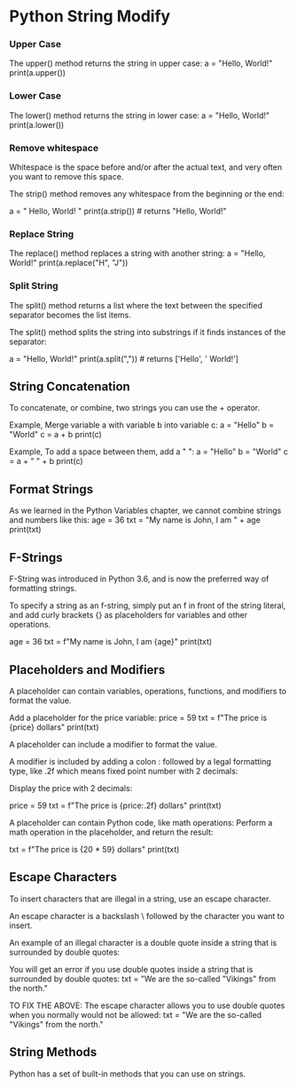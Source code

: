 # Python String Modify

### Upper Case

The upper() method returns the string in upper case:
a = "Hello, World!"
print(a.upper())

### Lower Case

The lower() method returns the string in lower case:
a = "Hello, World!"
print(a.lower())

### Remove whitespace

Whitespace is the space before and/or after the actual text, and very often you want to remove this space.

The strip() method removes any whitespace from the beginning or the end:

a = " Hello, World! "
print(a.strip()) # returns "Hello, World!"

### Replace String

The replace() method replaces a string with another string:
a = "Hello, World!"
print(a.replace("H", "J"))

### Split String

The split() method returns a list where the text between the specified separator becomes the list items.

The split() method splits the string into substrings if it finds instances of the separator:

a = "Hello, World!"
print(a.split(",")) # returns ['Hello', ' World!']

## String Concatenation

To concatenate, or combine, two strings you can use the + operator.

Example, Merge variable a with variable b into variable c:
a = "Hello"
b = "World"
c = a + b
print(c)

Example, To add a space between them, add a " ":
a = "Hello"
b = "World"
c = a + " " + b
print(c)

## Format Strings
As we learned in the Python Variables chapter, we cannot combine strings and numbers like this:
age = 36
txt = "My name is John, I am " + age
print(txt)

## F-Strings

F-String was introduced in Python 3.6, and is now the preferred way of formatting strings.

To specify a string as an f-string, simply put an f in front of the string literal, and add curly brackets {} as placeholders for variables and other operations.

age = 36
txt = f"My name is John, I am {age}"
print(txt)

## Placeholders and Modifiers

A placeholder can contain variables, operations, functions, and modifiers to format the value.

Add a placeholder for the price variable:
price = 59
txt = f"The price is {price} dollars"
print(txt)

A placeholder can include a modifier to format the value.

A modifier is included by adding a colon : followed by a legal formatting type, like .2f which means fixed point number with 2 decimals:

Display the price with 2 decimals:

price = 59
txt = f"The price is {price:.2f} dollars"
print(txt)

A placeholder can contain Python code, like math operations:
Perform a math operation in the placeholder, and return the result:

txt = f"The price is {20 * 59} dollars"
print(txt)

## Escape Characters

To insert characters that are illegal in a string, use an escape character.

An escape character is a backslash \ followed by the character you want to insert.

An example of an illegal character is a double quote inside a string that is surrounded by double quotes:

You will get an error if you use double quotes inside a string that is surrounded by double quotes:
txt = "We are the so-called "Vikings" from the north."

TO FIX THE ABOVE:
The escape character allows you to use double quotes when you normally would not be allowed:
txt = "We are the so-called \"Vikings\" from the north."

## String Methods
Python has a set of built-in methods that you can use on strings.

